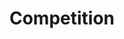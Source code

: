 ---
layout: competition
id: competition
permalink: /competition/
nav: true
nav-order: 7

title: Compet&shy;ition
long-title: Win a romantic escape to gorgeous Heidelberg...
intro: Here’s your chance to win an unmissable romantic getaway to one of Germany’s most beautiful towns – picture-perfect Heidelberg. Sat next to a sparkling river, watched over by a romantic castle and surrounded by dark green forest glades, Heidelberg has been a popular beauty spot for centuries. Now you too can explore its pretty cobbled streets, with incredible romantic experiences included for a truly spellbinding getaway.
enter-cta: Enter Now


features:

  - id: the-stay
    title: The Stay
    description: You’ll spend three nights at the Crowne Plaza Heidelberg, with flights included. As you arrive, you’ll be treated to dinner at the hotel, before a good night’s rest in the well-appointed rooms. Enjoy breakfast each morning before exploring Heidelberg’s unique charms.
    image-attribution: (c) Crowne Plaza Heidelberg City Centre.jpg

  - id: a-unique-tour
    title: A Unique Tour
    description: On your first full day, some real treats await. Enjoy a private guided tour through Heidelberg’s old town. Then, hop into a Piaggio Ape for a rather special tour of the castle grounds. Afterwards, indulge in an exclusive reception at the castle, where German sparkling wines accompany brilliant views over the town and surrounding hills.
    image-attribution: (c) Heidelberger Schlossgastronomie.jpg

  - id: michelin-dining
    title: Michelin Dining
    description: "To round off your day, head to the castle’s Michelin restaurant: the illustrious Scharffs Schlossweinstube. Greeted by the head chef on arrival, you’ll be treated to a five-course, candlelit dinner. The following day, you and your loved one will have some personal time to explore Heidelberg at your own pace, with a HeidlebergCard in pocket; free public transport and unique savings in shops and restaurants to take advantage of."
    image-attribution: (c) Heidelberger Schlossgastronomie1.jpg

competition-form:
  id: comp
  post-url: "#getFormUrl"
  expiry-date: 2050-01-01
  fields:
    - id: name
      type: text
      label: Name
      required: true
    - id: email
      type: email
      label: Email
      required: true
    - id: qualify
      type: radio
      label: Are you a UK resident and over the age of 18?
      required: true
      options:
        - id: qualify-true
          label: 'Yes'
          value: 'yes'
        - id: qualify-false
          label: 'No'
          value: 'no'
          invalid: true
    - id: opt-in
      type: radio
      label: Would you like to receive emails from our Partner brand?
      required: true
      options:
        - id: opt-in-true
          label: 'Yes'
          value: 'yes'
        - id: opt-in-false
          label: 'No'
          value: 'no'
    - id: storytime
      type: text-long
      label: Tell us about your favourite travel experience
      required: true
    - id: eggs
      type: select
      label: What is your favourite continent?
      required: true
      options:
        - label: Africa
          value: africa
        - label: Antarctica
          value: antarctica
        - label: Asia
          value: asia
        - label: Europe
          value: europe
        - label: North America
          value: north-america
        - label: Oceania
          value: oceania
        - label: South America
          value: south-america
    - id: contact
      type: checkbox
      label: Do you have a preference on how we should contact you?
      required: true
      options:
        - id: contact-email
          label: Email
          value: email
        - id: contact-post
          label: Post
          value: post
        - id: contact-phone
          label: Phone
          value: phone
    - id: week
      type: select
      label: What is your favourite day of the week?
      options:
        - label: Monday
          value: mon
        - label: Tuesday
          value: tue
        - label: Wednesday
          value: wed
        - label: Thursday
          value: thur
        - label: Friday
          value: fri
        - label: Saturday
          value: sat
        - label: Sunday
          value: sun
  submit: Submit Entry
  terms: >
    By submitting your entry, you agree to the <a href="#" class="js-open-modal link--underlined" data-open-modal="competition-terms">terms and conditions</a> of this competition
---